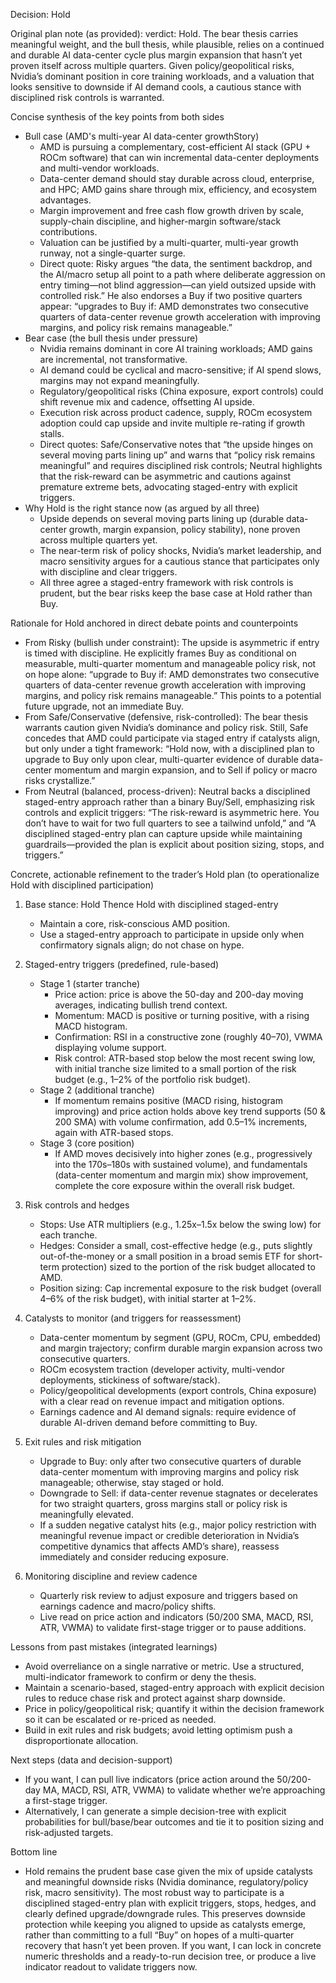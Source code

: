 Decision: Hold

Original plan note (as provided): verdict: Hold. The bear thesis carries meaningful weight, and the bull thesis, while plausible, relies on a continued and durable AI data-center cycle plus margin expansion that hasn’t yet proven itself across multiple quarters. Given policy/geopolitical risks, Nvidia’s dominant position in core training workloads, and a valuation that looks sensitive to downside if AI demand cools, a cautious stance with disciplined risk controls is warranted.

Concise synthesis of the key points from both sides
- Bull case (AMD's multi-year AI data-center growthStory)
  - AMD is pursuing a complementary, cost-efficient AI stack (GPU + ROCm software) that can win incremental data-center deployments and multi-vendor workloads.
  - Data-center demand should stay durable across cloud, enterprise, and HPC; AMD gains share through mix, efficiency, and ecosystem advantages.
  - Margin improvement and free cash flow growth driven by scale, supply-chain discipline, and higher-margin software/stack contributions.
  - Valuation can be justified by a multi-quarter, multi-year growth runway, not a single-quarter surge.
  - Direct quote: Risky argues “the data, the sentiment backdrop, and the AI/macro setup all point to a path where deliberate aggression on entry timing—not blind aggression—can yield outsized upside with controlled risk.” He also endorses a Buy if two positive quarters appear: “upgrades to Buy if: AMD demonstrates two consecutive quarters of data-center revenue growth acceleration with improving margins, and policy risk remains manageable.”
- Bear case (the bull thesis under pressure)
  - Nvidia remains dominant in core AI training workloads; AMD gains are incremental, not transformative.
  - AI demand could be cyclical and macro-sensitive; if AI spend slows, margins may not expand meaningfully.
  - Regulatory/geopolitical risks (China exposure, export controls) could shift revenue mix and cadence, offsetting AI upside.
  - Execution risk across product cadence, supply, ROCm ecosystem adoption could cap upside and invite multiple re-rating if growth stalls.
  - Direct quotes: Safe/Conservative notes that “the upside hinges on several moving parts lining up” and warns that “policy risk remains meaningful” and requires disciplined risk controls; Neutral highlights that the risk-reward can be asymmetric and cautions against premature extreme bets, advocating staged-entry with explicit triggers.
- Why Hold is the right stance now (as argued by all three)
  - Upside depends on several moving parts lining up (durable data-center growth, margin expansion, policy stability), none proven across multiple quarters yet.
  - The near-term risk of policy shocks, Nvidia’s market leadership, and macro sensitivity argues for a cautious stance that participates only with discipline and clear triggers.
  - All three agree a staged-entry framework with risk controls is prudent, but the bear risks keep the base case at Hold rather than Buy.

Rationale for Hold anchored in direct debate points and counterpoints
- From Risky (bullish under constraint): The upside is asymmetric if entry is timed with discipline. He explicitly frames Buy as conditional on measurable, multi-quarter momentum and manageable policy risk, not on hope alone: “upgrade to Buy if: AMD demonstrates two consecutive quarters of data-center revenue growth acceleration with improving margins, and policy risk remains manageable.” This points to a potential future upgrade, not an immediate Buy.
- From Safe/Conservative (defensive, risk-controlled): The bear thesis warrants caution given Nvidia’s dominance and policy risk. Still, Safe concedes that AMD could participate via staged entry if catalysts align, but only under a tight framework: “Hold now, with a disciplined plan to upgrade to Buy only upon clear, multi-quarter evidence of durable data-center momentum and margin expansion, and to Sell if policy or macro risks crystallize.”
- From Neutral (balanced, process-driven): Neutral backs a disciplined staged-entry approach rather than a binary Buy/Sell, emphasizing risk controls and explicit triggers: “The risk-reward is asymmetric here. You don’t have to wait for two full quarters to see a tailwind unfold,” and “A disciplined staged-entry plan can capture upside while maintaining guardrails—provided the plan is explicit about position sizing, stops, and triggers.”

Concrete, actionable refinement to the trader’s Hold plan (to operationalize Hold with disciplined participation)
1) Base stance: Hold Thence Hold with disciplined staged-entry
   - Maintain a core, risk-conscious AMD position.
   - Use a staged-entry approach to participate in upside only when confirmatory signals align; do not chase on hype.

2) Staged-entry triggers (predefined, rule-based)
   - Stage 1 (starter tranche)
     - Price action: price is above the 50-day and 200-day moving averages, indicating bullish trend context.
     - Momentum: MACD is positive or turning positive, with a rising MACD histogram.
     - Confirmation: RSI in a constructive zone (roughly 40–70), VWMA displaying volume support.
     - Risk control: ATR-based stop below the most recent swing low, with initial tranche size limited to a small portion of the risk budget (e.g., 1–2% of the portfolio risk budget).
   - Stage 2 (additional tranche)
     - If momentum remains positive (MACD rising, histogram improving) and price action holds above key trend supports (50 & 200 SMA) with volume confirmation, add 0.5–1% increments, again with ATR-based stops.
   - Stage 3 (core position)
     - If AMD moves decisively into higher zones (e.g., progressively into the 170s–180s with sustained volume), and fundamentals (data-center momentum and margin mix) show improvement, complete the core exposure within the overall risk budget.

3) Risk controls and hedges
   - Stops: Use ATR multipliers (e.g., 1.25x–1.5x below the swing low) for each tranche.
   - Hedges: Consider a small, cost-effective hedge (e.g., puts slightly out-of-the-money or a small position in a broad semis ETF for short-term protection) sized to the portion of the risk budget allocated to AMD.
   - Position sizing: Cap incremental exposure to the risk budget (overall 4–6% of the risk budget), with initial starter at 1–2%.

4) Catalysts to monitor (and triggers for reassessment)
   - Data-center momentum by segment (GPU, ROCm, CPU, embedded) and margin trajectory; confirm durable margin expansion across two consecutive quarters.
   - ROCm ecosystem traction (developer activity, multi-vendor deployments, stickiness of software/stack).
   - Policy/geopolitical developments (export controls, China exposure) with a clear read on revenue impact and mitigation options.
   - Earnings cadence and AI demand signals: require evidence of durable AI-driven demand before committing to Buy.

5) Exit rules and risk mitigation
   - Upgrade to Buy: only after two consecutive quarters of durable data-center momentum with improving margins and policy risk manageable; otherwise, stay staged or hold.
   - Downgrade to Sell: if data-center revenue stagnates or decelerates for two straight quarters, gross margins stall or policy risk is meaningfully elevated.
   - If a sudden negative catalyst hits (e.g., major policy restriction with meaningful revenue impact or credible deterioration in Nvidia’s competitive dynamics that affects AMD’s share), reassess immediately and consider reducing exposure.

6) Monitoring discipline and review cadence
   - Quarterly risk review to adjust exposure and triggers based on earnings cadence and macro/policy shifts.
   - Live read on price action and indicators (50/200 SMA, MACD, RSI, ATR, VWMA) to validate first-stage trigger or to pause additions.

Lessons from past mistakes (integrated learnings)
- Avoid overreliance on a single narrative or metric. Use a structured, multi-indicator framework to confirm or deny the thesis.
- Maintain a scenario-based, staged-entry approach with explicit decision rules to reduce chase risk and protect against sharp downside.
- Price in policy/geopolitical risk; quantify it within the decision framework so it can be escalated or re-priced as needed.
- Build in exit rules and risk budgets; avoid letting optimism push a disproportionate allocation.

Next steps (data and decision-support)
- If you want, I can pull live indicators (price action around the 50/200-day MA, MACD, RSI, ATR, VWMA) to validate whether we’re approaching a first-stage trigger.
- Alternatively, I can generate a simple decision-tree with explicit probabilities for bull/base/bear outcomes and tie it to position sizing and risk-adjusted targets.

Bottom line
- Hold remains the prudent base case given the mix of upside catalysts and meaningful downside risks (Nvidia dominance, regulatory/policy risk, macro sensitivity). The most robust way to participate is a disciplined staged-entry plan with explicit triggers, stops, hedges, and clearly defined upgrade/downgrade rules. This preserves downside protection while keeping you aligned to upside as catalysts emerge, rather than committing to a full “Buy” on hopes of a multi-quarter recovery that hasn’t yet been proven. If you want, I can lock in concrete numeric thresholds and a ready-to-run decision tree, or produce a live indicator readout to validate triggers now.